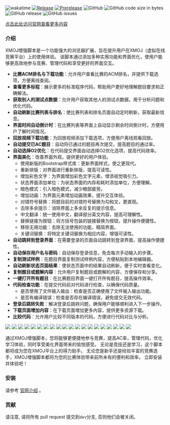 ![wakatime](https://wakatime.com/badge/github/langningchen/XMOJ-Script.svg)
[![Release](https://github.com/langningchen/XMOJ-Script/actions/workflows/Release.yml/badge.svg)](https://github.com/langningchen/XMOJ-Script/actions/workflows/Release.yml)
[![Prerelease](https://github.com/langningchen/XMOJ-Script/actions/workflows/Prerelease.yml/badge.svg)](https://github.com/langningchen/XMOJ-Script/actions/workflows/Prerelease.yml)
![GitHub](https://img.shields.io/github/license/langningchen/XMOJ-Script)
![GitHub code size in bytes](https://img.shields.io/github/languages/code-size/langningchen/XMOJ-Script)
![GitHub release](https://img.shields.io/github/v/release/langningchen/XMOJ-Script)
![GitHub issues](https://img.shields.io/github/issues/langningchen/XMOJ-Script)

[点击此处访问官网查看更多内容](https://web.xmoj-bbs.tech)

### 介绍

XMOJ增强脚本是一个功能强大的浏览器扩展，旨在提升用户在XMOJ（虚拟在线竞赛平台）上的使用体验。
该脚本通过添加多种实用功能和界面优化，使用户能够更高效地参与竞赛、管理代码和享受更好的界面交互。

- **比赛ACM排名与下载功能**：允许用户查看比赛的ACM排名，并提供下载选项，方便离线查阅。
- **查看更多标程**：展示更多的标准程序代码，帮助用户更好地理解题目要求和正确解法。
- **获取别人的测试点数据**：允许用户获取其他人的测试点数据，用于分析问题和优化代码。
- **自动刷新比赛列表与排名**：使比赛列表和排名页面自动定时刷新，获取最新信息。
- **界面时间自动倒计时**：在比赛列表等界面上自动显示剩余时间倒计时，方便用户了解时间情况。
- **回放视频下载功能**：为回放视频添加下载选项，方便用户离线观看回放。
- **自动提交已AC题目**：自动将已通过的题目再次提交，提高题目的通过率。
- **自动选择O2优化**：在代码提交界面自动选择O2优化选项，提高代码效率。
- **界面美化**：改善界面外观，提供更好的用户体验。
    - 使用新版的Bootstrap样式库：更新界面样式，使之更现代。
    - 重新排版：对界面进行重新排版，提高可读性。
    - 增加彩色文字：为界面增加彩色文字元素，增添视觉吸引力。
    - 状态界面添加单位：为状态界面的内存和耗时添加单位，方便理解。
    - 暗色模式：引入暗色模式，减少眼部疲劳。
    - 增加动画：为界面元素增加动画效果，提升交互体验。
    - 对错符号替换：将题目前的对错符号替换为勾和叉，更直观。
    - 去除多余提示：消除界面上多余反复的提示信息。
    - 中文翻译：统一使用中文，翻译部分英文内容，提高可理解性。
    - 替换链接为按钮：将方括号包装的链接替换为按钮，提升操作便捷性。
    - 移除无用功能：去除无法使用的功能，精简界面。
    - 关键词替换：将特定关键词替换为相应内容，增强可读性。
- **自动跳转到登录界面**：在需要登录的页面自动跳转到登录界面，提高操作便捷性。
- **自动保存用户名与密码**：自动保存登录信息，免去每次手动输入的步骤。
- **复制测试样例**：在题目界面复制测试样例内容，方便粘贴到本地编辑器。
- **自动刷新状态页面结果**：使状态页面中的结果自动刷新，便于实时查看变化。
- **复制题目或题解内容**：允许用户复制题目或题解的内容，方便保存和分享。
- **一键打开所有题目**：在比赛题目界面一键打开所有题目，提高操作效率。
- **代码检查功能**：在提交代码前对代码进行检查，以确保代码质量。
    - 是否使用了文件输入输出：检查是否正确使用了文件输入输出功能。
    - 是否有编译错误：检查是否存在编译错误，避免提交无效代码。
- **登录后跳转失败**：解决登录后跳转问题，确保用户能够顺利进入下一步操作。
- **下载页面增加内容**：在下载页面增加更多内容，提供更多资源下载。
- **比较代码**：允许用户比较不同版本的代码，方便进行代码对比与分析。

![](Image/01.png)
![](Image/02.png)
![](Image/03.png)
![](Image/04.png)
![](Image/05.png)
![](Image/06.png)
![](Image/07.png)
![](Image/08.png)
![](Image/09.png)
![](Image/10.png)
![](Image/11.png)
![](Image/12.png)
![](Image/13.png)
![](Image/14.png)
![](Image/15.png)
![](Image/16.png)
![](Image/17.png)
![](Image/18.png)
![](Image/19.png)
![](Image/20.png)

通过XMOJ增强脚本，您将能够更便捷地参与竞赛，提高AC率，管理代码，优化学习体验，同时享受美化界面带来的愉悦感受。
无论是竞技还是学习，这个脚本都将成为您在XMOJ平台上的得力助手。
无论您是新手还是经验丰富的竞赛选手，XMOJ增强脚本都将为您的比赛体验带来前所未有的便利和效率。
立即安装并体验吧！


### 安装
请参考 [官网介绍](https://web.xmoj-bbs.tech) 。

### 贡献
请注意, 请将所有 pull request 提交到`dev`分支, 否则他们会被关闭。
